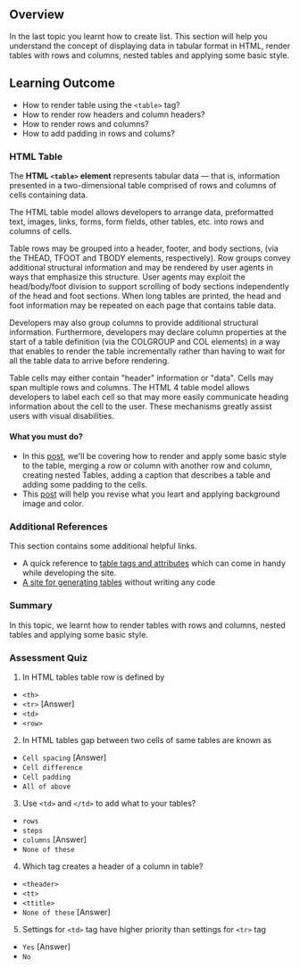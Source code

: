 ## Overview

In the last topic you learnt how to create list. This section will help you understand the concept of displaying data in tabular format in HTML, render tables with rows and columns, nested tables and applying some basic style.

## Learning Outcome

- How to render table using the `<table>` tag?
- How to render row headers and column headers?
- How to render rows and columns?
- How to add padding in rows and colums?

### HTML Table

The **HTML `<table>` element** represents tabular data — that is, information presented in a two-dimensional table comprised of rows and columns of cells containing data.

The HTML table model allows developers to arrange data, preformatted text, images, links, forms, form fields, other tables, etc. into rows and columns of cells.

Table rows may be grouped into a header, footer, and body sections, (via the THEAD, TFOOT and TBODY elements, respectively). Row groups convey additional structural information and may be rendered by user agents in ways that emphasize this structure. User agents may exploit the head/body/foot division to support scrolling of body sections independently of the head and foot sections. When long tables are printed, the head and foot information may be repeated on each page that contains table data.

Developers may also group columns to provide additional structural information. Furthermore, developers may declare column properties at the start of a table definition (via the COLGROUP and COL elements) in a way that enables to render the table incrementally rather than having to wait for all the table data to arrive before rendering.

Table cells may either contain "header" information or "data". Cells may span multiple rows and columns. The HTML 4 table model allows developers to label each cell so that may more easily communicate heading information about the cell to the user. These mechanisms greatly assist users with visual disabilities.

#### What you must do?

- In this [post](https://www.geeksforgeeks.org/html-tables/), we'll be covering how to render and apply some basic style to the table, merging a row or column with another row and column, creating nested Tables, adding a caption that describes a table and adding some padding to the cells.
- This [post](https://www.tutorialspoint.com/html/html_tables.htm) will help you revise what you leart and applying background image and color.

### Additional References

This section contains some additional helpful links.

- A quick reference to [table tags and attributes](https://developer.mozilla.org/en-US/docs/Web/HTML/Element/table) which can come in handy while developing the site.
- [A site for generating tables](https://www.tablesgenerator.com/html_tables) without writing any code

### Summary

In this topic, we learnt how to render tables with rows and columns, nested tables and applying some basic style.


### Assessment Quiz

1. In HTML tables table row is defined by

- `<th>`
- `<tr>` [Answer]
- `<td>`
- `<row>`

2. In HTML tables gap between two cells of same tables are known as

- `Cell spacing` [Answer]
- `Cell difference`
- `Cell padding`
- `All of above`

3. Use `<td>` and `</td>` to add what to your tables?

- `rows`
- `steps`
- `columns` [Answer]
- `None of these`

4. Which tag creates a header of a column in table?

- `<theader>`
- `<tt>`
- `<ttitle>`
- `None of these` [Answer]

5. Settings for `<td>` tag have higher priority than settings for `<tr>` tag

- `Yes` [Answer]
- `No`
